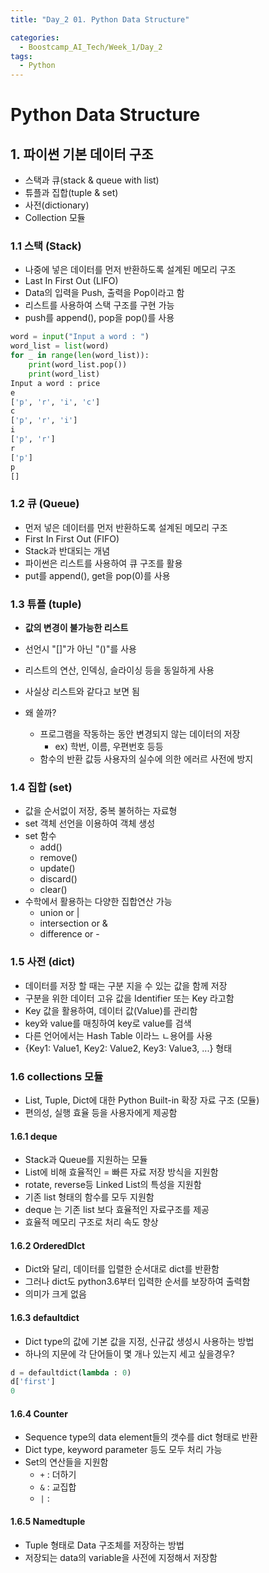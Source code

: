 ```yaml
---
title: "Day_2 01. Python Data Structure"

categories:
  - Boostcamp_AI_Tech/Week_1/Day_2
tags:
  - Python
---
```

# Python Data Structure

## 1. 파이썬 기본 데이터 구조

- 스택과 큐(stack & queue with list)
- 튜플과 집합(tuple & set)
- 사전(dictionary)
- Collection 모듈

### 1.1 스택 (Stack)

- 나중에 넣은 데이터를 먼저 반환하도록 설계된 메모리 구조
- Last In First Out (LIFO)
- Data의 입력을 Push, 출력을 Pop이라고 함
- 리스트를 사용하여 스택 구조를 구현 가능
- push를 append(), pop을 pop()를 사용

```python
word = input("Input a word : ")
word_list = list(word)
for _ in range(len(word_list)):
    print(word_list.pop())
    print(word_list)
Input a word : price
e
['p', 'r', 'i', 'c']
c
['p', 'r', 'i']
i
['p', 'r']
r
['p']
p
[]
```

### 1.2 큐 (Queue)

- 먼저 넣은 데이터를 먼저 반환하도록 설계된 메모리 구조
- First In First Out (FIFO)
- Stack과 반대되는 개념
- 파이썬은 리스트를 사용하여 큐 구조를 활용
- put를 append(), get을 pop(0)를 사용

### 1.3 튜플 (tuple)

- **값의 변경이 불가능한 리스트**
- 선언시 "[]"가 아닌 "()"를 사용
- 리스트의 연산, 인덱싱, 슬라이싱 등을 동일하게 사용
- 사실상 리스트와 같다고 보면 됨

- 왜 쓸까?
  - 프로그램을 작동하는 동안 변경되지 않는 데이터의 저장
    - ex) 학번, 이름, 우편번호 등등
  - 함수의 반환 값등 사용자의 실수에 의한 에러르 사전에 방지

### 1.4 집합 (set)

- 값을 순서없이 저장, 중복 불허하는 자료형
- set 객체 선언을 이용하여 객체 생성
- set 함수
  - add()
  - remove()
  - update()
  - discard()
  - clear()
- 수학에서 활용하는 다양한 집합연산 가능
  - union or |
  - intersection or &
  - difference or -

### 1.5 사전 (dict)

- 데이터를 저장 할 때는 구분 지을 수 있는 값을 함께 저장
- 구분을 위한 데이터 고유 값을 Identifier 또는 Key 라고함
- Key 값을 활용하여, 데이터 값(Value)를 관리함
- key와 value를 매칭하여 key로 value를 검색
- 다른 언어에서는 Hash Table 이라느 ㄴ용어를 사용
- {Key1: Value1, Key2: Value2, Key3: Value3, ...} 형태

### 1.6 collections 모듈

- List, Tuple, Dict에 대한 Python Built-in 확장 자료 구조 (모듈)
- 편의성, 실행 효율 등을 사용자에게 제공함

#### 1.6.1 deque

- Stack과 Queue를 지원하는 모듈
- List에 비해 효율적인 = 빠른 자료 저장 방식을 지원함
- rotate, reverse등 Linked List의 특성을 지원함
- 기존 list 형태의 함수를 모두 지원함
- deque 는 기존 list 보다 효율적인 자료구조를 제공
- 효율적 메모리 구조로 처리 속도 향상

#### 1.6.2 OrderedDIct

- Dict와 달리, 데이터를 입렬한 순서대로 dict를 반환함
- 그러나 dict도 python3.6부터 입력한 순서를 보장하여 출력함
- 의미가 크게 없음

#### 1.6.3 defaultdict

- Dict type의 값에 기본 값을 지정, 신규값 생성시 사용하는 방법
- 하나의 지문에 각 단어들이 몇 개나 있는지 세고 싶을경우?

```python
d = defaultdict(lambda : 0)
d['first']
0
```

#### 1.6.4 Counter

- Sequence type의 data element들의 갯수를 dict 형태로 반환
- Dict type, keyword parameter 등도 모두 처리 가능
- Set의 연산들을 지원함
  - `+` : 더하기
  - `&` : 교집합
  - `|` : 

#### 1.6.5 Namedtuple

- Tuple 형태로 Data 구조체를 저장하는 방법
- 저장되는 data의 variable을 사전에 지정해서 저장함


